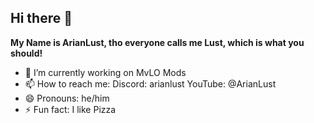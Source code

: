 ## Hi there 👋

**My Name is ArianLust, tho everyone calls me Lust, which is what you should!**

- 🔭 I’m currently working on MvLO Mods
- 📫 How to reach me: Discord: arianlust YouTube: @ArianLust 
- 😄 Pronouns: he/him
- ⚡ Fun fact: I like Pizza

